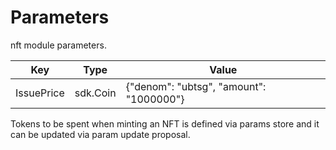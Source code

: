# Parameters

nft module parameters.

| Key        | Type     | Value                                   |
| ---------- | -------- | --------------------------------------- |
| IssuePrice | sdk.Coin | {"denom": "ubtsg", "amount": "1000000"} |

Tokens to be spent when minting an NFT is defined via params store and it can be updated via param update proposal.

